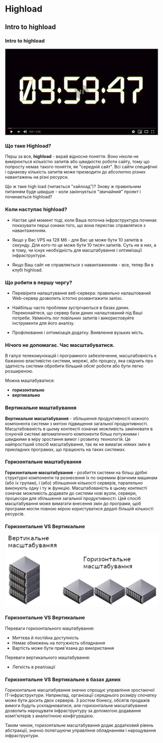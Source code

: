 # Highload



## Intro to highload


### Intro to highload

[![](../resources/img/highload-intro/video.png)](https://www.youtube.com/watch?v=2zlb2E8qkB8&feature=youtu.be)


### Що таке Highload?

Перш за все, **highload** - вкрай відносне поняття. Воно ніколи не вимірюється кількістю запитів або швидкістю роботи сайту, тому що попросту немає такого поняття, як "середній сайт". Всі сайти специфічні і однакову кількість запитів може призводити до абсолютно різних навантажень на різні ресурси.

Що ж таке high load (читається "хайлоад")? Знову ж правильним питанням буде швидше - коли закінчується "звичайний" проект і починається highload?


### Коли наступає highload?

- Настає цей момент тоді, коли Ваша поточна інфраструктура починає показувати перші ознаки того, що вона перестає справлятися з навантаженням.

- Якщо у Вас VPS на 128 Мб - для Вас це може бути 10 запитів в секунду. Для кого-то це може бути 10 тисяч запитів. Суть не в них, а в тому, чи існує необхідність для масштабування і оптимізації інфраструктури.

- Якщо Ваш сайт не справляється з навантаженням - все, тепер Ви в клубі highload.


### Що робити в першу чергу?

- Перевірити налаштування веб-сервера: правильно налаштований Web-сервер дозволить істотно розвантажити залізо.

- Найбільш часто проблеми зустрічаються в базах даних. Переконайтеся, що сервер бази даних налаштований під Ваші потреби. Увімкніть лог повільних запитів і використовуйте інструменти для його аналізу.

- Профілювання і оптимізація додатку. Виявлення вузьких мість.


### Нічого не допомагає. Час масштабуватися.

В галузі телекомунікацій і програмного забезпечення, масштабовність є бажаною властивістю системи, мережі, або процесу, яка свідчить про здатність системи обробити більший обсяг роботи або бути легко розширеною.

Можна маштабуватися:

- **горизонтально**
- **вертикально**


### Вертикальне маштабування

**Вертикальне масштабування** - збільшення продуктивності кожного компонента системи з метою підвищення загальної продуктивності. Масштабованість в цьому контексті означає можливість замінювати в існуючій системі автоматичного компоненти більш потужними і швидкими в міру зростання вимог і розвитку технологій. Це найпростіший спосіб масштабування, так як не вимагає ніяких змін в прикладних програмах, що працюють на таких системах.


### Горизонтальне маштабування

**Горизонтальне масштабування** - розбиття системи на більш дрібні структурні компоненти та рознесення їх по окремим фізичним машинам (або їх групам), і (або) збільшення кількості серверів, паралельно виконують одну і ту ж функцію. Масштабованість в цьому контексті означає можливість додавати до системи нові вузли, сервери, процесори для збільшення загальної продуктивності. Цей спосіб масштабування може вимагати внесення змін до програми, щоб програми могли повною мірою користуватися дедалі більшій кількості ресурсів.


### Горизонтальне VS Вертикальне

![](../resources/img/highload-intro/vertical-scalability.png)


### Горизонтальне VS Вертикальне

Переваги горизонтального маштабування:
- Миттєва й постійна доступність
- Немає обмежень на потужність обладнання
- Вартість може бути прив'язана до використання

Переваги вертикального маштабування:
- Легкість в реалізації


### Горизонтальне VS Вертикальне в базах даних

Горизонтальне масштабування значно спрощує управління зростаючої IT-інфраструктури. Наприклад, організації середнього розміру спочатку може бути досить двох серверів. З ростом бізнесу, обсягів продажів вимоги будуть ускладнюватися, але горизонтальне масштабування дозволить нарощувати інфраструктуру за допомогою додавання комп'ютерів з аналогічною конфігурацією.

Таким чином, горизонтальне масштабування додає додатковий рівень абстракції, значно полегшуючи управління обладнанням і нарощування інфраструктури.